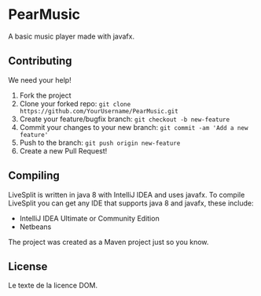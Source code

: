 PearMusic
=========

A basic music player made with javafx.

## Contributing

We need your help! 

 1. Fork the project
 2. Clone your forked repo: `git clone https://github.com/YourUsername/PearMusic.git`
 3. Create your feature/bugfix branch: `git checkout -b new-feature`
 4. Commit your changes to your new branch: `git commit -am 'Add a new feature'`
 5. Push to the branch: `git push origin new-feature`
 6. Create a new Pull Request!

## Compiling

LiveSplit is written in java 8 with IntelliJ IDEA and uses javafx. To compile LiveSplit you can get any IDE that supports java 8 and javafx, these include:
 - IntelliJ IDEA Ultimate or Community Edition
 - Netbeans

The project was created as a Maven project just so you know.

## License

Le texte de la licence DOM.
